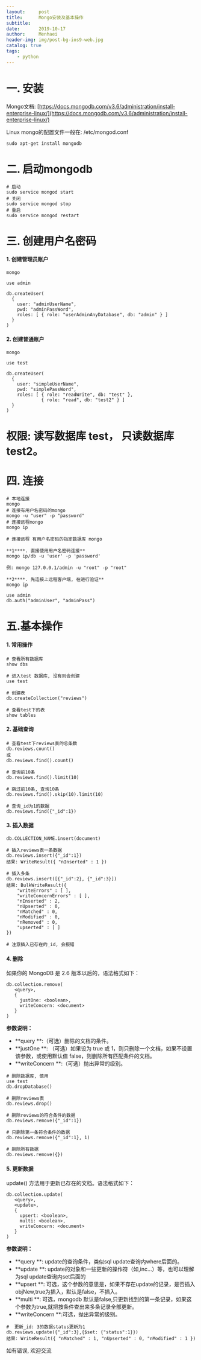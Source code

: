 ```yaml
---
layout:     post
title:      Mongo安装及基本操作
subtitle:   
date:       2019-10-17
author:     Menhaei
header-img: img/post-bg-ios9-web.jpg
catalog: true
tags:
    - python
---
```

# 一. 安装

Mongo文档: [https://docs.mongodb.com/v3.6/administration/install-enterprise-linux/](https://docs.mongodb.com/v3.6/administration/install-enterprise-linux/)

Linux mongo的配置文件一般在: /etc/mongod.conf

```
sudo apt-get install mongodb
```

# 二. 启动mongodb

```
# 启动
sudo service mongod start
# 关闭
sudo service mongod stop
# 重启
sudo service mongod restart
```

# 三. 创建用户名密码

#### **1. 创建管理员账户**

```
mongo

use admin

db.createUser(
  {
    user: "adminUserName",
    pwd: "adminPassWord",
    roles: [ { role: "userAdminAnyDatabase", db: "admin" } ]
  }
)
```

#### **2. 创建普通账户**

```
mongo

use test

db.createUser(
  {
    user: "simpleUserName",
    pwd: "simplePassWord",
    roles: [ { role: "readWrite", db: "test" },
             { role: "read", db: "test2" } ]
  }
)
```

# 权限:  读写数据库 test， 只读数据库 test2。

# 四. 连接

```
# 本地连接
mongo
# 连接有用户名密码的mongo
mongo -u "user" -p "password"
# 连接远程mongo
mongo ip

# 连接远程 有用户名密码的指定数据库 mongo

**1****. 直接使用用户名密码连接**
mongo ip/db -u 'user' -p 'password'

例: mongo 127.0.0.1/admin -u "root" -p "root"

**2****. 先连接上远程客户端, 在进行验证**
mongo ip

use admin
db.auth("adminUser", "adminPass")
```

# 五.基本操作

#### **1. 常用操作**

```
# 查看所有数据库
show dbs

# 进入test 数据库, 没有则会创建
use test

# 创建表
db.createCollection("reviews")

# 查看test下的表 
show tables
```

#### **2. 基础查询**

```
# 查看test下reviews表的总条数
db.reviews.count()
或
db.reviews.find().count()

# 查询前10条
db.reviews.find().limit(10)

# 跳过前10条, 查询10条
db.reviews.find().skip(10).limit(10)

# 查询_id为1的数据
db.reviews.find({"_id":1})
```

#### **3. 插入数据**

```
db.COLLECTION_NAME.insert(document)
```

```
# 插入reviews表一条数据
db.reviews.insert({"_id":1})
结果: WriteResult({ "nInserted" : 1 })

# 插入多条
db.reviews.insert([{"_id":2}, {"_id":3}])
结果: BulkWriteResult({
    "writeErrors" : [ ],
    "writeConcernErrors" : [ ],
    "nInserted" : 2,
    "nUpserted" : 0,
    "nMatched" : 0,
    "nModified" : 0,
    "nRemoved" : 0,
    "upserted" : [ ]
})

# 注意插入已存在的_id, 会报错
```

#### **4. 删除**

如果你的 MongoDB 是 2.6 版本以后的，语法格式如下：

```
db.collection.remove(
   <query>,
   {
     justOne: <boolean>,
     writeConcern: <document>
   }
)
```

**参数说明：**

- **query **:（可选）删除的文档的条件。
- **justOne **: （可选）如果设为 true 或 1，则只删除一个文档，如果不设置该参数，或使用默认值 false，则删除所有匹配条件的文档。
- **writeConcern **:（可选）抛出异常的级别。

```
# 删除数据库, 慎用
use test
db.dropDatabase()

# 删除reviews表
db.reviews.drop()

# 删除reviews的符合条件的数据
db.reviews.remove({"_id":1})

# 只删除第一条符合条件的数据
db.reviews.remove({"_id":1}, 1)

# 删除所有数据
db.reviews.remove({})
```

#### **5. 更新数据**

update() 方法用于更新已存在的文档。语法格式如下：

```
db.collection.update(
   <query>,
   <update>,
   {
     upsert: <boolean>,
     multi: <boolean>,
     writeConcern: <document>
   }
)
```

**参数说明：**

- **query **: update的查询条件，类似sql update查询内where后面的。
- **update **: update的对象和一些更新的操作符（如$,$inc...）等，也可以理解为sql update查询内set后面的
- **upsert **: 可选，这个参数的意思是，如果不存在update的记录，是否插入objNew,true为插入，默认是false，不插入。
- **multi **: 可选，mongodb 默认是false,只更新找到的第一条记录，如果这个参数为true,就把按条件查出来多条记录全部更新。
- **writeConcern **:可选，抛出异常的级别。

```
#  更新_id: 3的数据status更新为1
db.reviews.update({"_id":3},{$set: {"status":1}})
结果: WriteResult({ "nMatched" : 1, "nUpserted" : 0, "nModified" : 1 })
```

如有错误, 欢迎交流
